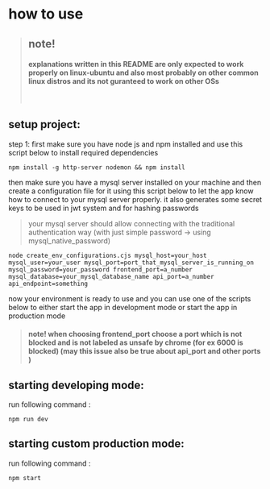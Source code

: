 # how to use

> ## note!
>
> #### explanations written in this README are only expected to work properly on linux-ubuntu and also most probably on other common linux distros and its not guranteed to work on other OSs
>
> <br />

## setup project:

step 1: first make sure you have node js and npm installed and use this script below to install required dependencies

```
npm install -g http-server nodemon && npm install
```

then make sure you have a mysql server installed on your machine and then create a configuration file for it using this script below to let the app know how to connect to your mysql server properly. it also generates some secret keys to be used in jwt system and for hashing passwords
<br />
> your mysql server should allow connecting with the traditional authentication way (with just simple password -> using mysql_native_password)

```
node create_env_configurations.cjs mysql_host=your_host mysql_user=your_user mysql_port=port_that_mysql_server_is_running_on mysql_password=your_password frontend_port=a_number mysql_database=your_mysql_database_name api_port=a_number api_endpoint=something
```

now your environment is ready to use and you can use one of the scripts below to either start the app in development mode or start the app in production mode

> #### note! when choosing frontend_port choose a port which is not blocked and is not labeled as unsafe by chrome (for ex 6000 is blocked) (may this issue also be true about api_port and other ports )

## starting developing mode:

run following command :

```
npm run dev
```

## starting custom production mode:

run following command :

```
npm start
```